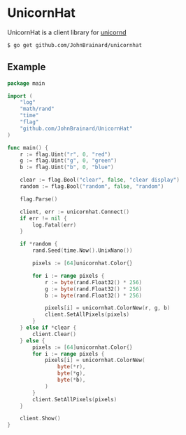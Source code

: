 # UnicornHat

UnicornHat is a client library for [unicornd][unicornd]

```sh
$ go get github.com/JohnBrainard/unicornhat
```

## Example

```go
package main

import (
	"log"
	"math/rand"
	"time"
	"flag"
	"github.com/JohnBrainard/UnicornHat"
)

func main() {
	r := flag.Uint("r", 0, "red")
	g := flag.Uint("g", 0, "green")
	b := flag.Uint("b", 0, "blue")

	clear := flag.Bool("clear", false, "clear display")
	random := flag.Bool("random", false, "random")

	flag.Parse()

	client, err := unicornhat.Connect()
	if err != nil {
		log.Fatal(err)
	}

	if *random {
		rand.Seed(time.Now().UnixNano())

		pixels := [64]unicornhat.Color{}

		for i := range pixels {
			r := byte(rand.Float32() * 256)
			g := byte(rand.Float32() * 256)
			b := byte(rand.Float32() * 256)

			pixels[i] = unicornhat.ColorNew(r, g, b)
			client.SetAllPixels(pixels)
		}
	} else if *clear {
		client.Clear()
	} else {
		pixels := [64]unicornhat.Color{}
		for i := range pixels {
			pixels[i] = unicornhat.ColorNew(
				byte(*r),
				byte(*g),
				byte(*b),
			)
		}
		client.SetAllPixels(pixels)
	}

	client.Show()
}

```

[unicornd]:https://github.com/pimoroni/unicorn-hat/tree/master/library_c/unicornd